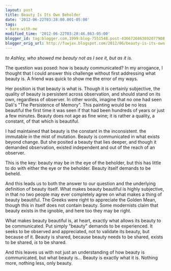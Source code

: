 ```yaml
---
layout: post
title: Beauty Is Its Own Beholder
date: '2012-06-22T03:28:00.001-05:00'
tags: 
- bare-with-me
modified_time: '2012-06-22T03:28:46.863-05:00'
blogger_id: tag:blogger.com,1999:blog-7551548.post-4366726863692077908
blogger_orig_url: http://fuwjax.blogspot.com/2012/06/beauty-is-its-own-beholder.html
---
```


*to Ashley, who showed me beauty not as I see it, but as it is.*

The question was posed: how is beauty communicated? In my arrogance, I thought that I could answer this challenge without first addressing what beauty is. A friend was quick to show me the error of my ways.

Her position is that beauty is what is. Though it is certainly subjective, the quality of beauty is persistent across observation, and should stand on its own, regardless of observer. In other words, imagine that no one had seen Dali's "The Persistence of Memory". This painting would be no less beautiful the first time it was seen if that had been hundreds of years or just a few minutes. Beauty does not age as fine wine; it is rather a quality, a constant, of that which is beautiful.

I had maintained that beauty is the constant in the inconsistent. the immutable in the mist of mutation. Beauty is communicated in what exists beyond change. But she posited a beauty that lies deeper, and though it demanded observation, existed independent and out of the reach of an observer.

This is the key: beauty may be in the eye of the beholder, but this has little to do with either the eye or the beholder. Beauty itself demands to be beheld.

And this leads us to both the answer to our question and the underlying definition of beauty itself. What makes beauty beautiful is highly subjective, in that no two people may ever completely agree on what makes a thing of beauty beautiful. The Greeks were right to appreciate the Golden Mean, though this in itself does not contain beauty. Some modernists claim that beauty exists in the ignoble, and here too they may be right.

What makes beauty beautiful is, at heart, exactly what allows its beauty to be communicated. Put simply "beauty" demands to be experienced. It seeks to be observed and appreciated, not to validate its beauty, but because of it. Beauty is shared, because beauty needs to be shared, exists to be shared, *is* to be shared.

And this leaves us with not just an understanding of how beauty is communicated, but what beauty is... Beauty is exactly what it is. Nothing more, nothing less, only beauty.